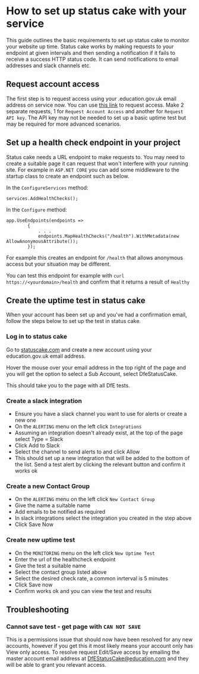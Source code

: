 # How to set up status cake with your service

This guide outlines the basic requirements to set up status cake to monitor your website up time. Status cake works by making requests to your endpoint at given intervals and then sending a notification if it fails to receive a success HTTP status code. It can send notifications to email addresses and slack channels etc.

## Request account access

The first step is to request access using your .education.gov.uk email address on service now. You can use [this link](https://dfe.service-now.com.mcas.ms/serviceportal?id=sc_cat_item&sys_id=e7a004df1b399c502fe864606e4bcb21) to request access. Make 2 separate requests, 1 for `Request Account Access` and another for `Request API key`. The API key may not be needed to set up a basic uptime test but may be required for more advanced scenarios.

## Set up a health check endpoint in your project

Status cake needs a URL endpoint to make requests to. You may need to create a suitable page it can request that won't interfere with your running site. For example in `ASP.NET CORE` you can add some middleware to the startup class to create an endpoint such as below.

In the `ConfigureServices` method:

    services.AddHealthChecks();

In the `Configure` method:

    app.UseEndpoints(endpoints =>
            {
                . . .
                endpoints.MapHealthChecks("/health").WithMetadata(new AllowAnonymousAttribute());
            });

For example this creates an endpoint for `/health` that allows anonymous access but your situation may be different.

You can test this endpoint for example with `curl https://<yourdomain>/health` and confirm that it returns a result of `Healthy`


## Create the uptime test in status cake

When your account has been set up and you've had a confirmation email, follow the steps below to set up the test in status cake.

### Log in to status cake

Go to [statuscake.com](https://app.statuscake.com/Login/) and create a new account using your education.gov.uk email address.

Hover the mouse over your email address in the top right of the page and you will get the option to select a Sub Account, select DfeStatusCake.

This should take you to the page with all DfE tests.

### Create a slack integration

- Ensure you have a slack channel you want to use for alerts or create a new one
- On the `ALERTING` menu on the left click `Integrations`
- Assuming an integration doesn't already exist, at the top of the page select Type = Slack
- Click Add to Slack
- Select the channel to send alerts to and click Allow
- This should set up a new integration that will be added to the bottom of the list. Send a test alert by clicking the relevant button and confirm it works ok

### Create a new Contact Group

- On the `ALERTING` menu on the left click `New Contact Group`
- Give the name a suitable name
- Add emails to be notified as required
- In slack integrations select the integration you created in the step above
- Click Save Now

### Create new uptime test

- On the `MONITORING` menu on the left click `New Uptime Test`
- Enter the url of the healthcheck endpoint
- Give the test a suitable name
- Select the contact group listed above
- Select the desired check rate, a common inrterval is 5 minutes
- Click Save now
- Confirm works ok and you can view the test and results


## Troubleshooting

### Cannot save test - get page with `CAN NOT SAVE`

This is a permissions issue that should now have been resolved for any new accounts, however if you get this it most likely means your account only has View only access. To resolve request Edit/Save access by emailing the master account email address at DfEStatusCake@education.com and they will be able to grant you relevant access.





